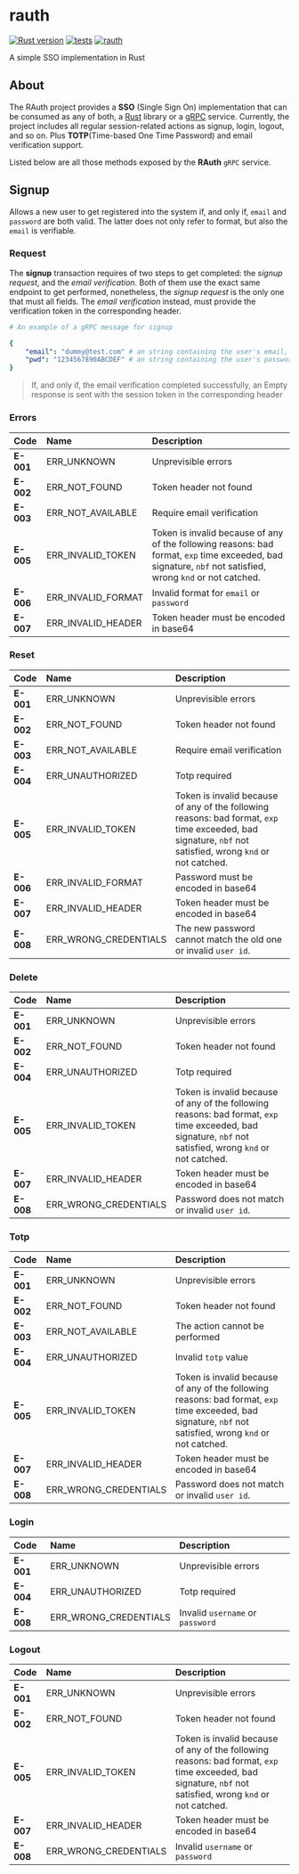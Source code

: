 # rauth

[![Rust version](https://img.shields.io/badge/Rust-v1.58.0-orange.svg)](https://www.rust-lang.org/) [![tests](https://github.com/alvidir/rauth/actions/workflows/test.yaml/badge.svg?branch=master)](https://github.com/alvidir/rauth/actions/workflows/test.yaml)
[![rauth](https://img.shields.io/badge/rauth-v1.0.0-blue.svg)](https://github.com/alvidir/rauth)

A simple SSO implementation in Rust 

## About

The RAuth project provides a **SSO** (Single Sign On) implementation that can be consumed as any of both, a [Rust](https://www.rust-lang.org/) library or a [gRPC](https://grpc.io/) service. Currently, the project includes all regular session-related actions as signup, login, logout, and so on. Plus **TOTP**(Time-based One Time Password) and email verification support.

Listed below are all those methods exposed by the **RAuth** `gRPC` service.

## Signup

Allows a new user to get registered into the system if, and only if, `email` and `password` are both valid. The latter does not only refer to format, but also the `email` is verifiable.

### Request

The **signup** transaction requires of two steps to get completed: the _signup request_, and the _email verification_. Both of them use the exact same endpoint to get performed, nonetheless, the _signup request_ is the only one that must all fields. The _email verification_ instead, must provide the verification token in the corresponding header.

``` yaml
# An example of a gRPC message for signup

{
    "email": "dummy@test.com" # an string containing the user's email,
    "pwd": "1234567890ABCDEF" # an string containing the user's password encoded in base64
}
```
> If, and only if, the email verification completed successfully, an Empty response is sent with the session token in the corresponding header 

### Errors

| **Code** | Name | Description |
|:---------|:-----|:------------|
**E-001**|ERR_UNKNOWN| Unprevisible errors
**E-002**|ERR_NOT_FOUND| Token header not found
**E-003**|ERR_NOT_AVAILABLE| Require email verification
**E-005**|ERR_INVALID_TOKEN| Token is invalid because of any of the following reasons: bad format, `exp` time exceeded, bad signature, `nbf` not satisfied, wrong `knd` or not catched.
**E-006**|ERR_INVALID_FORMAT| Invalid format for `email` or `password`
**E-007**|ERR_INVALID_HEADER| Token header must be encoded in base64

### Reset

| **Code** | Name | Description |
|:---------|:-----|:------------|
**E-001**|ERR_UNKNOWN| Unprevisible errors
**E-002**|ERR_NOT_FOUND| Token header not found
**E-003**|ERR_NOT_AVAILABLE| Require email verification
**E-004**|ERR_UNAUTHORIZED| Totp required
**E-005**|ERR_INVALID_TOKEN| Token is invalid because of any of the following reasons: bad format, `exp` time exceeded, bad signature, `nbf` not satisfied, wrong `knd` or not catched.
**E-006**|ERR_INVALID_FORMAT| Password must be encoded in base64
**E-007**|ERR_INVALID_HEADER| Token header must be encoded in base64
**E-008**|ERR_WRONG_CREDENTIALS| The new password cannot match the old one or invalid `user id`.


### Delete

| **Code** | Name | Description |
|:---------|:-----|:------------|
**E-001**|ERR_UNKNOWN| Unprevisible errors
**E-002**|ERR_NOT_FOUND| Token header not found
**E-004**|ERR_UNAUTHORIZED| Totp required
**E-005**|ERR_INVALID_TOKEN| Token is invalid because of any of the following reasons: bad format, `exp` time exceeded, bad signature, `nbf` not satisfied, wrong `knd` or not catched.
**E-007**|ERR_INVALID_HEADER| Token header must be encoded in base64
**E-008**|ERR_WRONG_CREDENTIALS| Password does not match or invalid `user id`.

### Totp

| **Code** | Name | Description |
|:---------|:-----|:------------|
**E-001**|ERR_UNKNOWN| Unprevisible errors
**E-002**|ERR_NOT_FOUND| Token header not found
**E-003**|ERR_NOT_AVAILABLE| The action cannot be performed
**E-004**|ERR_UNAUTHORIZED| Invalid `totp` value
**E-005**|ERR_INVALID_TOKEN| Token is invalid because of any of the following reasons: bad format, `exp` time exceeded, bad signature, `nbf` not satisfied, wrong `knd` or not catched.
**E-007**|ERR_INVALID_HEADER| Token header must be encoded in base64
**E-008**|ERR_WRONG_CREDENTIALS| Password does not match or invalid `user id`.

### Login

| **Code** | Name | Description |
|:---------|:-----|:------------|
**E-001**|ERR_UNKNOWN| Unprevisible errors
**E-004**|ERR_UNAUTHORIZED| Totp required
**E-008**|ERR_WRONG_CREDENTIALS| Invalid `username` or `password`

### Logout

| **Code** | Name | Description |
|:---------|:-----|:------------|
**E-001**|ERR_UNKNOWN| Unprevisible errors
**E-002**|ERR_NOT_FOUND| Token header not found
**E-005**|ERR_INVALID_TOKEN| Token is invalid because of any of the following reasons: bad format, `exp` time exceeded, bad signature, `nbf` not satisfied, wrong `knd` or not catched.
**E-007**|ERR_INVALID_HEADER| Token header must be encoded in base64
**E-008**|ERR_WRONG_CREDENTIALS| Invalid `username` or `password`
